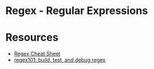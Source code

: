 # Regex - Regular Expressions

# Resources

- [Regex Cheat Sheet](https://www.rexegg.com/regex-quickstart.html)
- [regex101: build, test, and debug regex](https://regex101.com/)